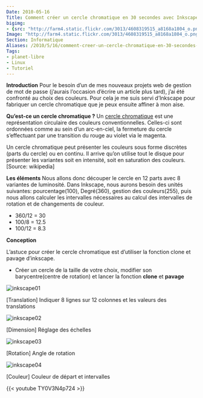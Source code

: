 ```yaml
---
Date: 2010-05-16
Title: Comment créer un cercle chromatique en 30 secondes avec Inkscape
bigimg:
- {src: "http://farm4.static.flickr.com/3013/4608319515_a8168a1804_o.png", desc: "Cercle chromatique"}
Image: "http://farm4.static.flickr.com/3013/4608319515_a8168a1804_o.png"
Section: Informatique
Aliases: /2010/5/16/comment-creer-un-cercle-chromatique-en-30-secondes-avec-inkscape
Tags:
- planet-libre
- Linux
- Tutoriel
---
```


**Introduction** Pour le besoin d’un de mes nouveaux projets web de
gestion de mot de passe (j’aurais l’occasion d’écrire un article plus
tard), j’ai été confronté au choix des couleurs. Pour cela je me suis
servi d’Inkscape pour fabriquer un cercle chromatique que je peux
ensuite affiner à mon aise.

**Qu’est-ce un cercle chromatique ?** Un [cercle
chromatique](http://fr.wikipedia.org/wiki/Cercle_chromatique) est une
représentation circulaire des couleurs conventionnelles. Celles-ci sont
ordonnées comme au sein d’un arc-en-ciel, la fermeture du cercle
s’effectuant par une transition du rouge au violet via le magenta.

Un cercle chromatique peut présenter les couleurs sous forme discrètes
(parts du cercle) ou en continu. Il arrive qu’on utilise tout le disque
pour présenter les variantes soit en intensité, soit en saturation des
couleurs. [Source: wikipedia]

**Les éléments** Nous allons donc découper le cercle en 12 parts avec 8
variantes de luminosité. Dans Inkscape, nous aurons besoin des unités
suivantes: pourcentage(100), Degré(360), gestion des couleurs(255), puis
nous allons calculer les intervalles nécessaires au calcul des
intervalles de rotation et de changements de couleur.

-   360/12 = 30
-   100/8 = 12.5
-   100/12 = 8.3

**Conception**

L’astuce pour créer le cercle chromatique est d’utiliser la fonction
clone et pavage d’inkscape.

-   Créer un cercle de la taille de votre choix, modifier son
    barycentre(centre de rotation) et lancer la fonction **clone** et
    **pavage**

![inkscape01](/img/2010/inkscape01.png)

[Translation] Indiquer 8 lignes sur 12 colonnes et les valeurs des
translations

![inkscape02](/img/2010/inkscape02.png)

[Dimension] Réglage des échelles

![inkscape03](/img/2010/inkscape03.png)

[Rotation] Angle de rotation

![inkscape04](/img/2010/inkscape04.png)

[Couleur] Couleur de départ et intervalles

{{< youtube TY0V3N4p724 >}}
